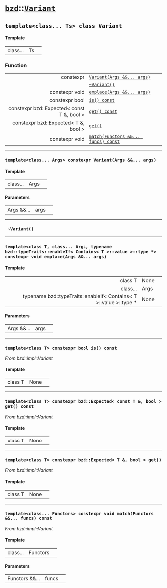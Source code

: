 # [`bzd`](../../index.md)::[`Variant`](../index.md)

## `template<class... Ts> class Variant`

#### Template
||||
|---:|:---|:---|
|class...|Ts||
### Function
||||
|---:|:---|:---|
|constexpr|[`Variant(Args &&... args)`](./index.md)||
||[`~Variant()`](./index.md)||
|constexpr void|[`emplace(Args &&... args)`](./index.md)||
|constexpr bool|[`is() const`](./index.md)||
|constexpr bzd::Expected< const T &, bool >|[`get() const`](./index.md)||
|constexpr bzd::Expected< T &, bool >|[`get()`](./index.md)||
|constexpr void|[`match(Functors &&... funcs) const`](./index.md)||
------
### `template<class... Args> constexpr Variant(Args &&... args)`

#### Template
||||
|---:|:---|:---|
|class...|Args||
#### Parameters
||||
|---:|:---|:---|
|Args &&...|args||
------
### ` ~Variant()`

------
### `template<class T, class... Args, typename bzd::typeTraits::enableIf< Contains< T >::value >::type *> constexpr void emplace(Args &&... args)`

#### Template
||||
|---:|:---|:---|
|class T|None||
|class...|Args||
|typename bzd::typeTraits::enableIf< Contains< T >::value >::type *|None||
#### Parameters
||||
|---:|:---|:---|
|Args &&...|args||
------
### `template<class T> constexpr bool is() const`
*From bzd::impl::Variant*


#### Template
||||
|---:|:---|:---|
|class T|None||
------
### `template<class T> constexpr bzd::Expected< const T &, bool > get() const`
*From bzd::impl::Variant*


#### Template
||||
|---:|:---|:---|
|class T|None||
------
### `template<class T> constexpr bzd::Expected< T &, bool > get()`
*From bzd::impl::Variant*


#### Template
||||
|---:|:---|:---|
|class T|None||
------
### `template<class... Functors> constexpr void match(Functors &&... funcs) const`
*From bzd::impl::Variant*


#### Template
||||
|---:|:---|:---|
|class...|Functors||
#### Parameters
||||
|---:|:---|:---|
|Functors &&...|funcs||
